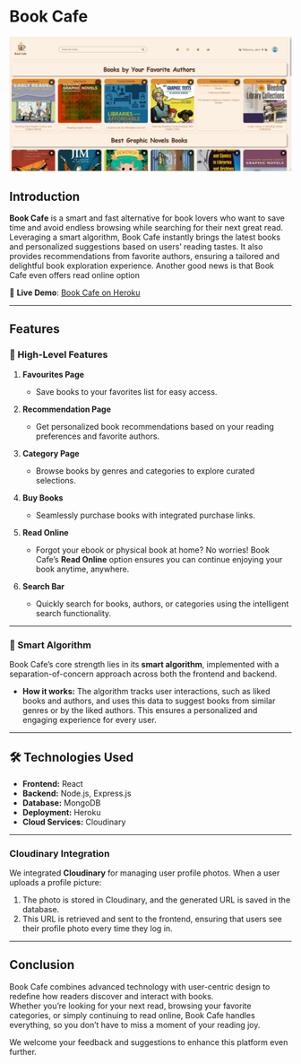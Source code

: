 # Book Cafe    

![Book Cafe Screenshot](client/public/images/ss-for-readme.png)  

## Introduction  

**Book Cafe** is a smart and fast alternative for book lovers who want to save time and avoid endless browsing while searching for their next great read. Leveraging a smart algorithm, Book Cafe instantly brings the latest books and personalized suggestions based on users’ reading tastes. It also provides recommendations from favorite authors, ensuring a tailored and delightful book exploration experience. Another good news is that Book Cafe even offers read online option 

🚀 **Live Demo**: [Book Cafe on Heroku](https://c48-group-b-65d4744c77ac.herokuapp.com/)  

---

## Features  

### 🌟 High-Level Features  

1. **Favourites Page**  
   - Save books to your favorites list for easy access.  

2. **Recommendation Page**  
   - Get personalized book recommendations based on your reading preferences and favorite authors.  

3. **Category Page**  
   - Browse books by genres and categories to explore curated selections.  

4. **Buy Books**  
   - Seamlessly purchase books with integrated purchase links.  

5. **Read Online**  
   - Forgot your ebook or physical book at home? No worries! Book Cafe’s **Read Online** option ensures you can continue enjoying your book anytime, anywhere.  

6. **Search Bar**  
   - Quickly search for books, authors, or categories using the intelligent search functionality.  

---

### 🧠 Smart Algorithm  

Book Cafe’s core strength lies in its **smart algorithm**, implemented with a separation-of-concern approach across both the frontend and backend.  

- **How it works:** The algorithm tracks user interactions, such as liked books and authors, and uses this data to suggest books from similar genres or by the liked authors. This ensures a personalized and engaging experience for every user.  

---

## 🛠️ Technologies Used  

- **Frontend:** React  
- **Backend:** Node.js, Express.js  
- **Database:** MongoDB  
- **Deployment:** Heroku  
- **Cloud Services:** Cloudinary  

---

### Cloudinary Integration  

We integrated **Cloudinary** for managing user profile photos. When a user uploads a profile picture:  
1. The photo is stored in Cloudinary, and the generated URL is saved in the database.  
2. This URL is retrieved and sent to the frontend, ensuring that users see their profile photo every time they log in.  

---

## Conclusion  

Book Cafe combines advanced technology with user-centric design to redefine how readers discover and interact with books.  
Whether you’re looking for your next read, browsing your favorite categories, or simply continuing to read online, Book Cafe handles everything, so you don’t have to miss a moment of your reading joy.  

We welcome your feedback and suggestions to enhance this platform even further.  
